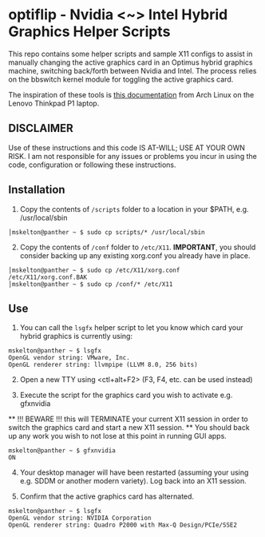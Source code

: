 # optiflip - Nvidia <~> Intel Hybrid Graphics Helper Scripts

This repo contains some helper scripts and sample X11 configs to assist in manually changing the active graphics card in an Optimus hybrid graphics machine, switching back/forth between Nvidia and Intel. The process relies on the bbswitch kernel module for toggling the active graphics card.

The inspiration of these tools is [this documentation](https://wiki.archlinux.org/index.php/Lenovo_ThinkPad_P1#Hybrid_graphics_with_bbswitch_only) from Arch Linux on the Lenovo Thinkpad P1 laptop.

## DISCLAIMER

Use of these instructions and this code IS AT-WILL; USE AT YOUR OWN RISK. I am not responsible for any issues or problems you incur in using the code, configuration or following these instructions. 

## Installation

1. Copy the contents of `/scripts` folder to a location in your $PATH, e.g. /usr/local/sbin

```
│mskelton@panther ~ $ sudo cp scripts/* /usr/local/sbin
```

2. Copy the contents of `/conf` folder to `/etc/X11`. **IMPORTANT**, you should consider backing up any existing xorg.conf you already have in place.

```
│mskelton@panther ~ $ sudo cp /etc/X11/xorg.conf /etc/X11/xorg.conf.BAK
│mskelton@panther ~ $ sudo cp /conf/* /etc/X11
```

## Use

1. You can call the `lsgfx` helper script to let you know which card your hybrid graphics is currently using:

```
mskelton@panther ~ $ lsgfx
OpenGL vendor string: VMware, Inc.
OpenGL renderer string: llvmpipe (LLVM 8.0, 256 bits)
```

2. Open a new TTY using <ctl+alt+F2> (F3, F4, etc. can be used instead)

3. Execute the script for the graphics card you wish to activate e.g. gfxnvidia

** !!! BEWARE !!! this will TERMINATE your current X11 session in order to switch the graphics card and start a new X11 session. ** You should back up any work you wish to not lose at this point in running GUI apps.

```
mskelton@panther ~ $ gfxnvidia
ON
```

4. Your desktop manager will have been restarted (assuming your using e.g. SDDM or another modern variety). Log back into an X11 session.

5. Confirm that the active graphics card has alternated.

```
mskelton@panther ~ $ lsgfx
OpenGL vendor string: NVIDIA Corporation
OpenGL renderer string: Quadro P2000 with Max-Q Design/PCIe/SSE2
``` 
